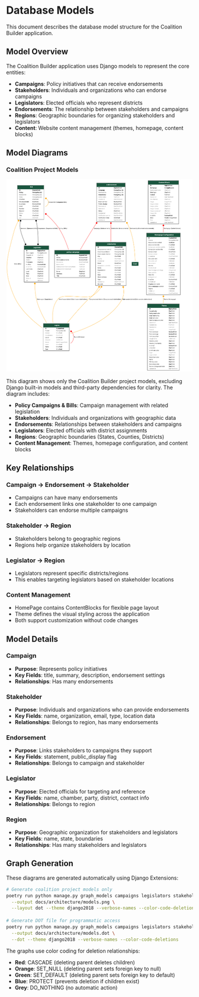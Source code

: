 # Database Models

This document describes the database model structure for the Coalition Builder application.

## Model Overview

The Coalition Builder application uses Django models to represent the core entities:

- **Campaigns**: Policy initiatives that can receive endorsements
- **Stakeholders**: Individuals and organizations who can endorse campaigns
- **Legislators**: Elected officials who represent districts
- **Endorsements**: The relationship between stakeholders and campaigns
- **Regions**: Geographic boundaries for organizing stakeholders and legislators
- **Content**: Website content management (themes, homepage, content blocks)

## Model Diagrams

### Coalition Project Models

![Coalition Models](models.png)

This diagram shows only the Coalition Builder project models, excluding Django built-in models and third-party dependencies for clarity. The diagram includes:

- **Policy Campaigns & Bills**: Campaign management with related legislation
- **Stakeholders**: Individuals and organizations with geographic data
- **Endorsements**: Relationships between stakeholders and campaigns
- **Legislators**: Elected officials with district assignments
- **Regions**: Geographic boundaries (States, Counties, Districts)
- **Content Management**: Themes, homepage configuration, and content blocks

## Key Relationships

### Campaign → Endorsement → Stakeholder

- Campaigns can have many endorsements
- Each endorsement links one stakeholder to one campaign
- Stakeholders can endorse multiple campaigns

### Stakeholder → Region

- Stakeholders belong to geographic regions
- Regions help organize stakeholders by location

### Legislator → Region

- Legislators represent specific districts/regions
- This enables targeting legislators based on stakeholder locations

### Content Management

- HomePage contains ContentBlocks for flexible page layout
- Theme defines the visual styling across the application
- Both support customization without code changes

## Model Details

### Campaign

- **Purpose**: Represents policy initiatives
- **Key Fields**: title, summary, description, endorsement settings
- **Relationships**: Has many endorsements

### Stakeholder

- **Purpose**: Individuals and organizations who can provide endorsements
- **Key Fields**: name, organization, email, type, location data
- **Relationships**: Belongs to region, has many endorsements

### Endorsement

- **Purpose**: Links stakeholders to campaigns they support
- **Key Fields**: statement, public_display flag
- **Relationships**: Belongs to campaign and stakeholder

### Legislator

- **Purpose**: Elected officials for targeting and reference
- **Key Fields**: name, chamber, party, district, contact info
- **Relationships**: Belongs to region

### Region

- **Purpose**: Geographic organization for stakeholders and legislators
- **Key Fields**: name, state, boundaries
- **Relationships**: Has many stakeholders and legislators

## Graph Generation

These diagrams are generated automatically using Django Extensions:

```bash
# Generate coalition project models only
poetry run python manage.py graph_models campaigns legislators stakeholders endorsements regions core \
  --output docs/architecture/models.png \
  --layout dot --theme django2018 --verbose-names --color-code-deletions --pydot

# Generate DOT file for programmatic access
poetry run python manage.py graph_models campaigns legislators stakeholders endorsements regions core \
  --output docs/architecture/models.dot \
  --dot --theme django2018 --verbose-names --color-code-deletions
```

The graphs use color coding for deletion relationships:

- **Red**: CASCADE (deleting parent deletes children)
- **Orange**: SET_NULL (deleting parent sets foreign key to null)
- **Green**: SET_DEFAULT (deleting parent sets foreign key to default)
- **Blue**: PROTECT (prevents deletion if children exist)
- **Grey**: DO_NOTHING (no automatic action)
